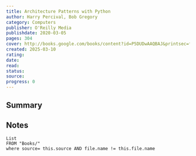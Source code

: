 ```yaml
---
title: Architecture Patterns with Python 
author: Harry Percival, Bob Gregory
category: Computers
publisher: O'Reilly Media
publishdate: 2020-03-05
pages: 304
cover: http://books.google.com/books/content?id=P5DUDwAAQBAJ&printsec=frontcover&img=1&zoom=1&edge=curl&source=gbs_api
created: 2025-03-10
rating:
date:
read:
status:
source:
progress: 0
---
```

## Summary


## Notes
```dataview
List 
FROM "Books/"
where source= this.source AND file.name != this.file.name
```
